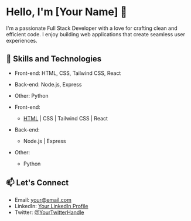 <!-- # Hi there 👋, I'm Bewuket

## A full stack developer
-->
<!--
**b1621/b1621** is a ✨ _special_ ✨ repository because its `README.md` (this file) appears on your GitHub profile.

Here are some ideas to get you started:

- 🔭 I’m currently working on ...
- 🌱 I’m currently learning ...
- 👯 I’m looking to collaborate on ...
- 🤔 I’m looking for help with ...
- 💬 Ask me about ...
- 📫 How to reach me: ...
- 😄 Pronouns: ...
- ⚡ Fun fact: ...
-->
# Hello, I'm [Your Name] 👋

I'm a passionate Full Stack Developer with a love for crafting clean and efficient code. I enjoy building web applications that create seamless user experiences.

## 🚀 Skills and Technologies

- Front-end: HTML, CSS, Tailwind CSS, React
- Back-end: Node.js, Express
- Other: Python

- Front-end: 
  - [HTML](https://th.bing.com/th/id/OIP.qCW__3jFWBUxPjEbCFMIDgHaHa?pid=ImgDet&rs=1)  |  CSS  |  Tailwind CSS  |  React

- Back-end: 
  - Node.js  |  Express

- Other: 
  - Python
<!--
## 🔭 Projects

### Project 1: [Project Name 1](link-to-repo-or-demo)
Description: Briefly describe the project and its purpose.

### Project 2: [Project Name 2](link-to-repo-or-demo)
Description: Briefly describe the project and its purpose.

### Project 3: [Project Name 3](link-to-repo-or-demo)
Description: Briefly describe the project and its purpose.

## 🌱 Open Source Contributions

- [Repository 1](link-to-repo): Short description of your contribution.
- [Repository 2](link-to-repo): Short description of your contribution.

## 📝 Blog & Portfolio

Check out my [portfolio website](link-to-portfolio) for more in-depth articles and projects.

## 📈 GitHub Stats

![GitHub Stats](https://github-readme-stats.vercel.app/api?username=your-github-username&show_icons=true&count_private=true)

-->
## 📫 Let's Connect

- Email: your@email.com
- LinkedIn: [Your LinkedIn Profile](link-to-linkedin)
- Twitter: [@YourTwitterHandle](link-to-twitter)
